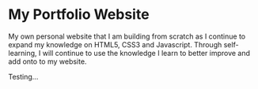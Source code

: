 # My Portfolio Website

My own personal website that I am building from scratch as I continue to expand my knowledge on HTML5, CSS3 and Javascript. 
Through self-learning, I will continue to use the knowledge I learn to better improve and add onto to my website. 

Testing...
